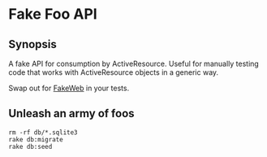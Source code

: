 # Fake Foo API #

## Synopsis ##

A fake API for consumption by ActiveResource. Useful for manually testing code that works with ActiveResource objects in a generic way.

Swap out for [FakeWeb](http://fakeweb.rubyforge.org/) in your tests.

## Unleash an army of foos ##

    rm -rf db/*.sqlite3
    rake db:migrate
    rake db:seed
